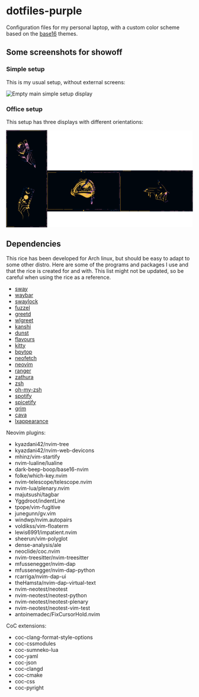 # dotfiles-purple
Configuration files for my personal laptop, with a custom color scheme based on the [base16](https://github.com/chriskempson/base16) themes.

## Some screenshots for showoff
### Simple setup
This is my usual setup, without external screens:

<img alt="Empty main simple setup display" src="assets/screenshots/captures-simple">

### Office setup
This setup has three displays with different orientations:

<img alt="Empty vertical office setup display" src="assets/screenshots/captures-office.png">

## Dependencies
This rice has been developed for Arch linux, but should be easy to adapt to some other distro. Here are some of the programs and packages I use and that the rice is created for and with. This list might not be updated, so be careful when using the rice as a reference.
- [sway](https://github.com/swaywm/sway)
- [waybar](https://github.com/Alexays/Waybar)
- [swaylock](https://github.com/mortie/swaylock-effects)
- [fuzzel](https://codeberg.org/dnkl/fuzzel)
- [greetd](https://git.sr.ht/~kennylevinsen/greetd)
- [wlgreet](https://git.sr.ht/~kennylevinsen/wlgreet)
- [kanshi](https://github.com/emersion/kanshi)
- [dunst](https://github.com/dunst-project/dunst)
- [flavours](https://github.com/Misterio77/flavours)
- [kitty](https://github.com/kovidgoyal/kitty)
- [bpytop](https://github.com/aristocratos/bpytop)
- [neofetch](https://github.com/dylanaraps/neofetch)
- [neovim](https://github.com/neovim/neovim)
- [ranger](https://github.com/ranger/ranger)
- [zathura](https://git.pwmt.org/pwmt/zathura)
- [zsh](https://github.com/zsh-users/zsh)
- [oh-my-zsh](https://github.com/ohmyzsh/ohmyzsh)
- [spotify](https://open.spotify.com/)
- [spicetify](https://spicetify.app/docs/advanced-usage/installation/)
- [grim](https://github.com/emersion/grim)
- [cava](https://github.com/karlstav/cava)
- [lxappearance](https://github.com/lxde/lxappearance)

Neovim plugins:
- kyazdani42/nvim-tree
- kyazdani42/nvim-web-devicons
- mhinz/vim-startify
- nvim-lualine/lualine
- dark-beep-boop/base16-nvim
- folke/which-key.nvim
- nvim-telescope/telescope.nvim
- nvim-lua/plenary.nvim
- majutsushi/tagbar
- Yggdroot/indentLine
- tpope/vim-fugitive
- junegunn/gv.vim
- windwp/nvim.autopairs
- voldikss/vim-floaterm
- lewis6991/impatient.nvim
- sheerun/vim-polyglot
- dense-analysis/ale
- neoclide/coc.nvim
- nvim-treesitter/nvim-treesitter
- mfussenegger/nvim-dap
- mfussenegger/nvim-dap-python
- rcarriga/nvim-dap-ui
- theHamsta/nvim-dap-virtual-text
- nvim-neotest/neotest
- nvim-neotest/neotest-python
- nvim-neotest/neotest-plenary
- nvim-neotest/neotest-vim-test
- antoinemadec/FixCursorHold.nvim

CoC extensions:
- coc-clang-format-style-options
- coc-cssmodules
- coc-sumneko-lua
- coc-yaml
- coc-json
- coc-clangd
- coc-cmake
- coc-css
- coc-pyright
